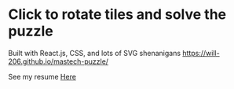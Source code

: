 # Click to rotate tiles and solve the puzzle 
Built with React.js, CSS, and lots of SVG shenanigans 
https://will-206.github.io/mastech-puzzle/

See my resume [Here](https://williamhelton.dev)
